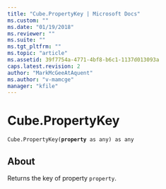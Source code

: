 ```yaml
---
title: "Cube.PropertyKey | Microsoft Docs"
ms.custom: ""
ms.date: "01/19/2018"
ms.reviewer: ""
ms.suite: ""
ms.tgt_pltfrm: ""
ms.topic: "article"
ms.assetid: 39f7754a-4771-4bf8-b6c1-1137d013093a
caps.latest.revision: 2
author: "MarkMcGeeAtAquent"
ms.author: "v-mamcge"
manager: "kfile"
---
```

# Cube.PropertyKey
<code>Cube.PropertyKey(<b>property</b> as any) as any</code>

## About
Returns the key of property <code>property</code>.